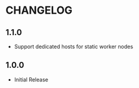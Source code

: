 # **CHANGELOG**

## **1.1.0**
- Support dedicated hosts for static worker nodes

## **1.0.0**
- Initial Release